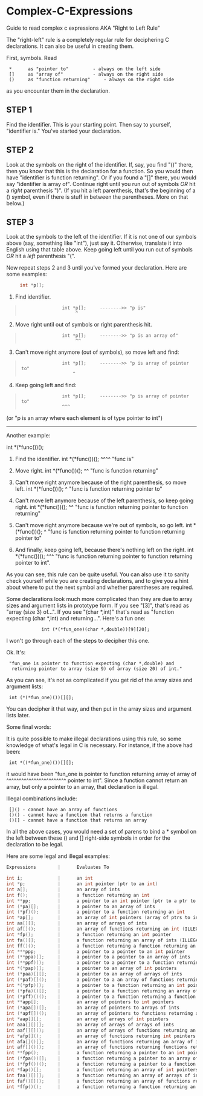 # Complex-C-Expressions
Guide to read complex c expressions AKA "Right to Left Rule"

The "right-left" rule is a completely regular rule for deciphering C
declarations.  It can also be useful in creating them.

First, symbols.  Read

     *		as "pointer to"			- always on the left side
     [] 	as "array of"			- always on the right side
     ()		as "function returning"		- always on the right side

as you encounter them in the declaration.

STEP 1
------
Find the identifier.  This is your starting point.  Then say to yourself,
"identifier is."  You've started your declaration.

STEP 2
------
Look at the symbols on the right of the identifier.  If, say, you find "()"
there, then you know that this is the declaration for a function.  So you
would then have "identifier is function returning".  Or if you found a 
"[]" there, you would say "identifier is array of".  Continue right until
you run out of symbols *OR* hit a *right* parenthesis ")".  (If you hit a 
left parenthesis, that's the beginning of a () symbol, even if there
is stuff in between the parentheses.  More on that below.)

STEP 3
------
Look at the symbols to the left of the identifier.  If it is not one of our
symbols above (say, something like "int"), just say it.  Otherwise, translate
it into English using that table above.  Keep going left until you run out of
symbols *OR* hit a *left* parenthesis "(".  

Now repeat steps 2 and 3 until you've formed your declaration.  Here are some
examples:
```c
     int *p[];
```
1) Find identifier.         
>                                                                                                                    
>      			     int *p[];     -------->> "p is"
>                         ^                                                                                  	

2) Move right until out of symbols or right parenthesis hit.
>                                                                                                                    
>      			     int *p[];     -------->> "p is an array of"
>                         ^^   

3) Can't move right anymore (out of symbols), so move left and find:
>                                                                                                                    
>      			     int *p[];     -------->> "p is array of pointer to"
>                        ^   

4) Keep going left and find:
>                                                                                                                    
>      			     int *p[];     -------->> "p is array of pointer to"
>                    ^^^   
   
   (or "p is an array where each element is of type pointer to int")

-------------------------------------------------------------------------------------------------------
Another example:

   int *(*func())();

1) Find the identifier.      int *(*func())();
                                    ^^^^
   "func is"

2) Move right.               int *(*func())();
                                        ^^
   "func is function returning"

3) Can't move right anymore because of the right parenthesis, so move left.
                             int *(*func())();
                                   ^
   "func is function returning pointer to"

4) Can't move left anymore because of the left parenthesis, so keep going
   right.                    int *(*func())();
                                           ^^
   "func is function returning pointer to function returning"

5) Can't move right anymore because we're out of symbols, so go left.
                             int *(*func())();
                                 ^
   "func is function returning pointer to function returning pointer to"

6) And finally, keep going left, because there's nothing left on the right.
                             int *(*func())();
                             ^^^
   "func is function returning pointer to function returning pointer to int".


As you can see, this rule can be quite useful.  You can also use it to
sanity check yourself while you are creating declarations, and to give
you a hint about where to put the next symbol and whether parentheses
are required.

Some declarations look much more complicated than they are due to array
sizes and argument lists in prototype form.  If you see "[3]", that's
read as "array (size 3) of...".  If you see "(char *,int)" that's read
as "function expecting (char *,int) and returning...".  Here's a fun
one:

                 int (*(*fun_one)(char *,double))[9][20];

I won't go through each of the steps to decipher this one.

Ok.  It's:

     "fun_one is pointer to function expecting (char *,double) and 
      returning pointer to array (size 9) of array (size 20) of int."

As you can see, it's not as complicated if you get rid of the array sizes
and argument lists:

     int (*(*fun_one)())[][];

You can decipher it that way, and then put in the array sizes and argument
lists later.

Some final words:

It is quite possible to make illegal declarations using this rule,
so some knowledge of what's legal in C is necessary.  For instance,
if the above had been:

     int *((*fun_one)())[][];

it would have been "fun_one is pointer to function returning array of array of
                                          ^^^^^^^^^^^^^^^^^^^^^^^^
pointer to int".  Since a function cannot return an array, but only a 
pointer to an array, that declaration is illegal.


Illegal combinations include:

	 []() - cannot have an array of functions
	 ()() - cannot have a function that returns a function
	 ()[] - cannot have a function that returns an array

In all the above cases, you would need a set of parens to bind a *
symbol on the left between these () and [] right-side symbols in order
for the declaration to be legal.

Here are some legal and illegal examples:
```c
Expressions        |      Evaluates To

int i;             |      an int
int *p;            |      an int pointer (ptr to an int)
int a[];           |      an array of ints
int f();           |      a function returning an int
int **pp;          |      a pointer to an int pointer (ptr to a ptr to an int)
int (*pa)[];       |      a pointer to an array of ints
int (*pf)();       |      a pointer to a function returning an int
int *ap[];         |      an array of int pointers (array of ptrs to ints)
int aa[][];        |      an array of arrays of ints
int af[]();        |      an array of functions returning an int (ILLEGAL)
int *fp();         |      a function returning an int pointer
int fa()[];        |      a function returning an array of ints (ILLEGAL)
int ff()();        |      a function returning a function returning an int(ILLEGAL)
int ***ppp;        |      a pointer to a pointer to an int pointer
int (**ppa)[];     |      a pointer to a pointer to an array of ints
int (**ppf)();     |      a pointer to a pointer to a function returning an int
int *(*pap)[];     |      a pointer to an array of int pointers
int (*paa)[][];    |      a pointer to an array of arrays of ints
int (*paf)[]();    |      a pointer to a an array of functions returning an int(ILLEGAL)
int *(*pfp)();     |      a pointer to a function returning an int pointer
int (*pfa)()[];    |      a pointer to a function returning an array of ints(ILLEGAL)
int (*pff)()();    |      a pointer to a function returning a function returning an int (ILLEGAL)
int **app[];       |      an array of pointers to int pointers
int (*apa[])[];    |      an array of pointers to arrays of ints
int (*apf[])();    |      an array of pointers to functions returning an int
int *aap[][];      |      an array of arrays of int pointers
int aaa[][][];     |      an array of arrays of arrays of ints
int aaf[][]();     |      an array of arrays of functions returning an int (ILLEGAL)
int *afp[]();      |      an array of functions returning int pointers (ILLEGAL)
int afa[]()[];     |      an array of functions returning an array of ints(ILLEGAL)
int aff[]()();     |      an array of functions returning functions returning an int (ILLEGAL)
int **fpp();       |      a function returning a pointer to an int pointer
int (*fpa())[];    |      a function returning a pointer to an array of ints
int (*fpf())();    |      a function returning a pointer to a function returning an int
int *fap()[];      |      a function returning an array of int pointers (ILLEGAL)
int faa()[][];     |      a function returning an array of arrays of ints (ILLEGAL)
int faf()[]();     |      a function returning an array of functions returning an int (ILLEGAL)
int *ffp()();      |      a function returning a function returning an int pointer (ILLEGAL)
```
